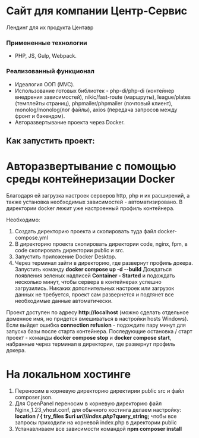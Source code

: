 # Сайт для компании Центр-Сервис

Лендинг для их продукта Центавр

### Примененные технологии
* PHP, JS, Gulp, Webpack.

### Реализованный функционал

* Идеалогия ООП (MVC).
* Использование готовых библиотек - php-di/php-di (контейнер внедрения зависимостей), nikic/fast-route (маршруты), league/plates (темплейты страниц), phpmailer/phpmailer (почтовый клиент), monolog/monolog(лог файлы), axios (передача запросов между фронт и бэкендом).
* Авторазвертывание проекта через Docker.

## Как запустить проект:
# Авторазвертывание с помощью среды контейнеризации Docker
Благодаря ей загрузка настроек серверов http, php и их расширений, а также установка необходимых зависимостей - автоматизировано. В директории docker лежит уже настроенный профиль контейнера.

Необходимо:
1. Создать директорию проекта и скопировать туда файл docker-compose.yml
2. В директорию проекта скопировать директории code, nginx, fpm, в code скопировать директории public и src.
3. Запустить приложение Docker Desktop.
4. Через терминал зайти в директорию, где развернут профиль докера. Запустить команду **docker compose up -d --build** 
Дождаться появления зеленых надписей **Container - Started** и подождать несколько минут, чтобы сервера в контейнерах успешно загрузились. Никаких дополнительных настроек или загрузок данных не требуется, проект сам развернется и подтянет все необходимые данные автоматически.

Проект доступен по адресу **http://localhost** (можно сделать отдельное доменное имя, но придется вмешиваться в настройки hosts Windows). Если выйдет ошибка **connection refusion** - подождите пару минут для запуска базы после старта контейнера.
Последующие остановка / старт проект - команды **docker сompose stop** и **docker compose start**, набранные через терминал в директории, где развернут профиль докера.

# На локальном хостинге
1. Переносим в корневую директорию директирии public src и файл composer.json.
2. Для OpenPanel переносим в корневую директорию файл Nginx_1.23_vhost.conf, для обычного хостинга делаем настройку:
**location / { try_files   $uri $uri/ /index.php?$query_string;** чтобы все запросы приходили на корневой index.php в директории public
3. Устанавливаем все зависимости командой **npm composer install**
